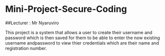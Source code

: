 # Mini-Project-Secure-Coding

##Lecturer : Mr Nyaruviro

This project is a system that allows a user to create their username and password which is then saved for them to be able to enter the now existing username andpassword to view thier credentials which are their name and registration number.
